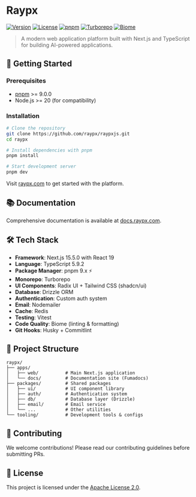 # Raypx

[![Version](https://img.shields.io/github/package-json/v/raypx/raypxjs?style=flat-square)](https://github.com/raypx/raypxjs)
[![License](https://img.shields.io/github/license/raypx/raypxjs?style=flat-square)](https://opensource.org/licenses/Apache-2.0)
[![pnpm](https://img.shields.io/badge/pnpm-10.17.0-orange?style=flat-square&logo=pnpm)](https://pnpm.io/)
[![Turborepo](https://img.shields.io/badge/Turborepo-monorepo-red?style=flat-square&logo=turborepo)](https://turbo.build/)
[![Biome](https://img.shields.io/badge/Biome-linter%20%26%20formatter-yellow?style=flat-square&logo=biome)](https://biomejs.dev/)

> A modern web application platform built with Next.js and TypeScript for building AI-powered applications.

## 🚀 Getting Started

### Prerequisites

- [pnpm](https://pnpm.io/) >= 9.0.0
- Node.js >= 20 (for compatibility)

### Installation

```bash
# Clone the repository
git clone https://github.com/raypx/raypxjs.git
cd raypx

# Install dependencies with pnpm
pnpm install

# Start development server
pnpm dev
```

Visit [raypx.com](https://dub.sh/raypx) to get started with the platform.

## 📚 Documentation

Comprehensive documentation is available at [docs.raypx.com](https://docs.raypx.com).

## 🛠️ Tech Stack

- **Framework**: Next.js 15.5.0 with React 19
- **Language**: TypeScript 5.9.2
- **Package Manager**: pnpm 9.x ⚡
- **Monorepo**: Turborepo
- **UI Components**: Radix UI + Tailwind CSS (shadcn/ui)
- **Database**: Drizzle ORM
- **Authentication**: Custom auth system
- **Email**: Nodemailer
- **Cache**: Redis
- **Testing**: Vitest
- **Code Quality**: Biome (linting & formatting)
- **Git Hooks**: Husky + Commitlint

## 📁 Project Structure

```
raypx/
├── apps/
│   ├── web/          # Main Next.js application
│   └── docs/         # Documentation site (Fumadocs)
├── packages/         # Shared packages
│   ├── ui/           # UI component library
│   ├── auth/         # Authentication system
│   ├── db/           # Database layer (Drizzle)
│   ├── email/        # Email service
│   └── ...           # Other utilities
└── tooling/          # Development tools & configs
```

## 🤝 Contributing

We welcome contributions! Please read our contributing guidelines before submitting PRs.

## 📄 License

This project is licensed under the [Apache License 2.0](https://opensource.org/licenses/Apache-2.0).
